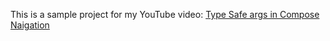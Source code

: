 This is a sample project for my YouTube video: [Type Safe args in Compose Naigation](https://youtu.be/9ERYDPrhfQ0)
